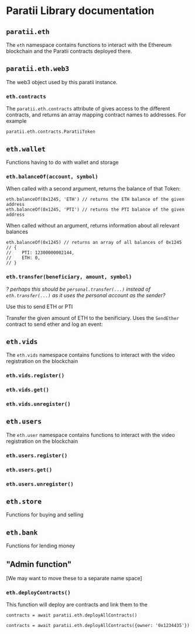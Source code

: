 # Paratii Library documentation

## `paratii.eth`

The `eth` namespace contains functions to interact with the Ethereum blockchain and the Paratii contracts deployed there.


## `paratii.eth.web3`

The web3 object used by this paratii instance.

### `eth.contracts`

The `paratii.eth.contracts` attribute of gives access to the different contracts, and returns an array mapping contract names to addresses. For example

    paratii.eth.contracts.ParatiiToken

## `eth.wallet`

Functions having to do with wallet and storage

### `eth.balanceOf(account, symbol)`

When called with a second argument, returns the balance of that Token:

    eth.balanceOf(0x1245, 'ETH') // returns the ETH balance of the given address
    eth.balanceOf(0x1245, 'PTI') // returns the PTI balance of the given address

When called without an argument, returns information about all relevant balances

    eth.balanceOf(0x1245) // returns an array of all balances of 0x1245
    // {
    //    PTI: 12300000002144,
    //    ETH: 0,
    // }


 ### `eth.transfer(beneficiary, amount, symbol)`

_? perhaps this should be `personal.transfer(...)` instead of `eth.transfer(...)` as it uses the personal account as the sender?_


Use this to send ETH or PTI


Transfer the given amount of ETH to the benificiary. Uses the `SendEther` contract to send ether and log an event:

## `eth.vids`

The `eth.vids` namespace contains functions to interact with the video registration on the blockchain

### `eth.vids.register()`
### `eth.vids.get()`
### `eth.vids.unregister()`

## `eth.users`

The `eth.user` namespace contains functions to interact with the video registration on the blockchain

### `eth.users.register()`
### `eth.users.get()`
### `eth.users.unregister()`


## `eth.store`

Functions for buying and selling


## `eth.bank`

Functions for lending money

## "Admin function"

[We may want to move these to a separate name space]

### `eth.deployContracts()`

This function will deploy are contracts and link them to the

    contracts = await paratii.eth.deployAllContracts()

    contracts = await paratii.eth.deployAllContracts({owner: '0x1234435'})
